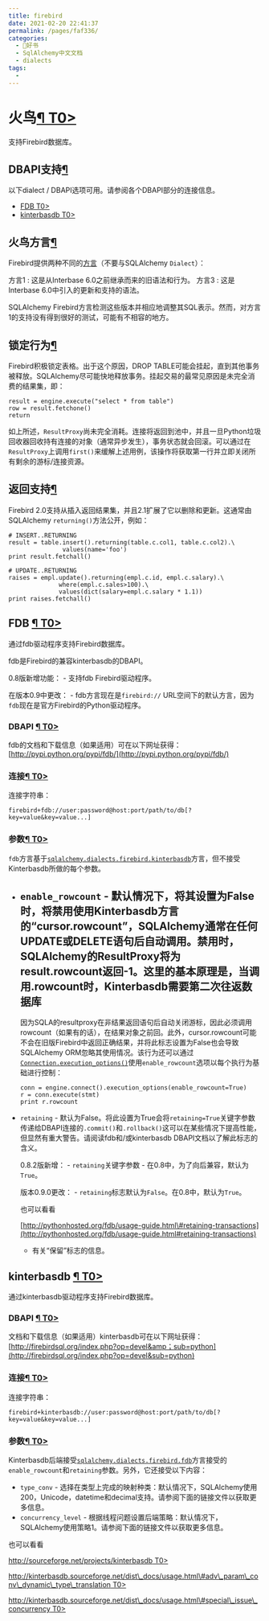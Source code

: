 ```yaml
---
title: firebird
date: 2021-02-20 22:41:37
permalink: /pages/faf336/
categories:
  - 📖好书
  - SqlAlchemy中文文档
  - dialects
tags:
  - 
---
```

火鸟[¶ T0\>](#module-sqlalchemy.dialects.firebird.base "Permalink to this headline")
====================================================================================

支持Firebird数据库。

DBAPI支持[¶](#dialect-firebird "Permalink to this headline")
------------------------------------------------------------

以下dialect / DBAPI选项可用。请参阅各个DBAPI部分的连接信息。

-   [FDB T0\>](#module-sqlalchemy.dialects.firebird.fdb)
-   [kinterbasdb T0\>](#module-sqlalchemy.dialects.firebird.kinterbasdb)

火鸟方言[¶](#firebird-dialects "Permalink to this headline")
------------------------------------------------------------

Firebird提供两种不同的[方言](http://mc-computing.com/Databases/Firebird/SQL_Dialect.html)（不要与SQLAlchemy
`Dialect`）：

方言1
:   这是从Interbase 6.0之前继承而来的旧语法和行为。
方言3
:   这是Interbase 6.0中引入的更新和支持的语法。

SQLAlchemy
Firebird方言检测这些版本并相应地调整其SQL表示。然而，对方言1的支持没有得到很好的测试，可能有不相容的地方。

锁定行为[¶](#locking-behavior "Permalink to this headline")
-----------------------------------------------------------

Firebird积极锁定表格。出于这个原因，DROP
TABLE可能会挂起，直到其他事务被释放。SQLAlchemy尽可能快地释放事务。挂起交易的最常见原因是未完全消费的结果集，即：

    result = engine.execute("select * from table")
    row = result.fetchone()
    return

如上所述，`ResultProxy`尚未完全消耗。连接将返回到池中，并且一旦Python垃圾回收器回收持有连接的对象（通常异步发生），事务状态就会回滚。可以通过在`ResultProxy`上调用`first()`来缓解上述用例，该操作将获取第一行并立即关闭所有剩余的游标/连接资源。

返回支持[¶](#returning-support "Permalink to this headline")
------------------------------------------------------------

Firebird
2.0支持从插入返回结果集，并且2.1扩展了它以删除和更新。这通常由SQLAlchemy
`returning()`方法公开，例如：

    # INSERT..RETURNING
    result = table.insert().returning(table.c.col1, table.c.col2).\
                   values(name='foo')
    print result.fetchall()

    # UPDATE..RETURNING
    raises = empl.update().returning(empl.c.id, empl.c.salary).\
                  where(empl.c.sales>100).\
                  values(dict(salary=empl.c.salary * 1.1))
    print raises.fetchall()

FDB [¶ T0\>](#module-sqlalchemy.dialects.firebird.fdb "Permalink to this headline")
-----------------------------------------------------------------------------------

通过fdb驱动程序支持Firebird数据库。

fdb是Firebird的兼容kinterbasdb的DBAPI。

0.8版新增功能： - 支持fdb Firebird驱动程序。

在版本0.9中更改： - fdb方言现在是`firebird://`
URL空间下的默认方言，因为`fdb`现在是官方Firebird的Python驱动程序。

### DBAPI [¶ T0\>](#dialect-firebird-fdb-url "Permalink to this headline")

fdb的文档和下载信息（如果适用）可在以下网址获得：[http://pypi.python.org/pypi/fdb/](http://pypi.python.org/pypi/fdb/)

### 连接[¶ T0\>](#dialect-firebird-fdb-connect "Permalink to this headline")

连接字符串：

    firebird+fdb://user:password@host:port/path/to/db[?key=value&key=value...]

### 参数[¶ T0\>](#arguments "Permalink to this headline")

`fdb`方言基于[`sqlalchemy.dialects.firebird.kinterbasdb`](#module-sqlalchemy.dialects.firebird.kinterbasdb "sqlalchemy.dialects.firebird.kinterbasdb")方言，但不接受Kinterbasdb所做的每个参数。

-   `enable_rowcount` -
    默认情况下，将其设置为False时，将禁用使用Kinterbasdb方言的“cursor.rowcount”，SQLAlchemy通常在任何UPDATE或DELETE语句后自动调用。禁用时，SQLAlchemy的ResultProxy将为result.rowcount返回-1。这里的基本原理是，当调用.rowcount时，Kinterbasdb需要第二次往返数据库
    -
    因为SQLA的resultproxy在非结果返回语句后自动关闭游标，因此必须调用rowcount（如果有的话），在结果对象之前回。此外，cursor.rowcount可能不会在旧版Firebird中返回正确结果，并将此标志设置为False也会导致SQLAlchemy
    ORM忽略其使用情况。该行为还可以通过[`Connection.execution_options()`](core_connections.html#sqlalchemy.engine.Connection.execution_options "sqlalchemy.engine.Connection.execution_options")使用`enable_rowcount`选项以每个执行为基础进行控制：

        conn = engine.connect().execution_options(enable_rowcount=True)
        r = conn.execute(stmt)
        print r.rowcount

-   `retaining` -
    默认为False。将此设置为True会将`retaining=True`关键字参数传递给DBAPI连接的`.commit()`和`.rollback()`这可以在某些情况下提高性能，但显然有重大警告。请阅读fdb和/或kinterbasdb
    DBAPI文档以了解此标志的含义。

    0.8.2版新增： - `retaining`关键字参数 -
    在0.8中，为了向后兼容，默认为`True`。

    版本0.9.0更改： - `retaining`标志默认为`False`。在0.8中，默认为`True`。

    也可以看看

    [http://pythonhosted.org/fdb/usage-guide.html\#retaining-transactions](http://pythonhosted.org/fdb/usage-guide.html#retaining-transactions)
    - 有关“保留”标志的信息。

kinterbasdb [¶ T0\>](#module-sqlalchemy.dialects.firebird.kinterbasdb "Permalink to this headline")
---------------------------------------------------------------------------------------------------

通过kinterbasdb驱动程序支持Firebird数据库。

### DBAPI [¶ T0\>](#dialect-firebird-kinterbasdb-url "Permalink to this headline")

文档和下载信息（如果适用）kinterbasdb可在以下网址获得：[http://firebirdsql.org/index.php?op=devel&amp；sub=python](http://firebirdsql.org/index.php?op=devel&sub=python)

### 连接[¶ T0\>](#dialect-firebird-kinterbasdb-connect "Permalink to this headline")

连接字符串：

    firebird+kinterbasdb://user:password@host:port/path/to/db[?key=value&key=value...]

### 参数[¶ T0\>](#id1 "Permalink to this headline")

Kinterbasdb后端接受[`sqlalchemy.dialects.firebird.fdb`](#module-sqlalchemy.dialects.firebird.fdb "sqlalchemy.dialects.firebird.fdb")方言接受的`enable_rowcount`和`retaining`参数。另外，它还接受以下内容：

-   `type_conv` -
    选择在类型上完成的映射种类：默认情况下，SQLAlchemy使用200，Unicode，datetime和decimal支持。请参阅下面的链接文件以获取更多信息。
-   `concurrency_level` -
    根据线程问题设置后端策略：默认情况下，SQLAlchemy使用策略1。请参阅下面的链接文件以获取更多信息。

也可以看看

[http://sourceforge.net/projects/kinterbasdb
T0\>](http://sourceforge.net/projects/kinterbasdb)

[http://kinterbasdb.sourceforge.net/dist\_docs/usage.html\#adv\_param\_conv\_dynamic\_type\_translation
T0\>](http://kinterbasdb.sourceforge.net/dist_docs/usage.html#adv_param_conv_dynamic_type_translation)

[http://kinterbasdb.sourceforge.net/dist\_docs/usage.html\#special\_issue\_concurrency
T0\>](http://kinterbasdb.sourceforge.net/dist_docs/usage.html#special_issue_concurrency)
